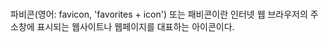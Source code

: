 ###
파비콘(영어: favicon, 'favorites + icon') 또는 패비콘이란 인터넷 웹 브라우저의 주소창에 표시되는 웹사이트나 웹페이지를 대표하는 아이콘이다.

<link rel="shortcut icon" href="http://www.example.com/myicon.ico"/>
<link rel="shortcut icon" href="/somepath/myicon.ico"/>

